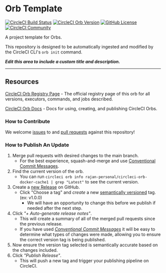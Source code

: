# Orb Template


[![CircleCI Build Status](https://circleci.com/gh/rajan-personal/circleci-orb-docker-cache1.svg?style=shield "CircleCI Build Status")](https://circleci.com/gh/rajan-personal/circleci-orb-docker-cache1) [![CircleCI Orb Version](https://badges.circleci.com/orbs/rajan-personal/circleci-orb-docker-cache1.svg)](https://circleci.com/orbs/registry/orb/rajan-personal/circleci-orb-docker-cache1) [![GitHub License](https://img.shields.io/badge/license-MIT-lightgrey.svg)](https://raw.githubusercontent.com/rajan-personal/circleci-orb-docker-cache1/master/LICENSE) [![CircleCI Community](https://img.shields.io/badge/community-CircleCI%20Discuss-343434.svg)](https://discuss.circleci.com/c/ecosystem/orbs)



A project template for Orbs.

This repository is designed to be automatically ingested and modified by the CircleCI CLI's `orb init` command.

_**Edit this area to include a custom title and description.**_

---

## Resources

[CircleCI Orb Registry Page](https://circleci.com/orbs/registry/orb/rajan-personal/circleci-orb-docker-cache1) - The official registry page of this orb for all versions, executors, commands, and jobs described.

[CircleCI Orb Docs](https://circleci.com/docs/2.0/orb-intro/#section=configuration) - Docs for using, creating, and publishing CircleCI Orbs.

### How to Contribute

We welcome [issues](https://github.com/rajan-personal/circleci-orb-docker-cache1/issues) to and [pull requests](https://github.com/rajan-personal/circleci-orb-docker-cache1/pulls) against this repository!

### How to Publish An Update
1. Merge pull requests with desired changes to the main branch.
    - For the best experience, squash-and-merge and use [Conventional Commit Messages](https://conventionalcommits.org/).
2. Find the current version of the orb.
    - You can run `circleci orb info rajan-personal/circleci-orb-docker-cache1 | grep "Latest"` to see the current version.
3. Create a [new Release](https://github.com/rajan-personal/circleci-orb-docker-cache1/releases/new) on GitHub.
    - Click "Choose a tag" and _create_ a new [semantically versioned](http://semver.org/) tag. (ex: v1.0.0)
      - We will have an opportunity to change this before we publish if needed after the next step.
4.  Click _"+ Auto-generate release notes"_.
    - This will create a summary of all of the merged pull requests since the previous release.
    - If you have used _[Conventional Commit Messages](https://conventionalcommits.org/)_ it will be easy to determine what types of changes were made, allowing you to ensure the correct version tag is being published.
5. Now ensure the version tag selected is semantically accurate based on the changes included.
6. Click _"Publish Release"_.
    - This will push a new tag and trigger your publishing pipeline on CircleCI.